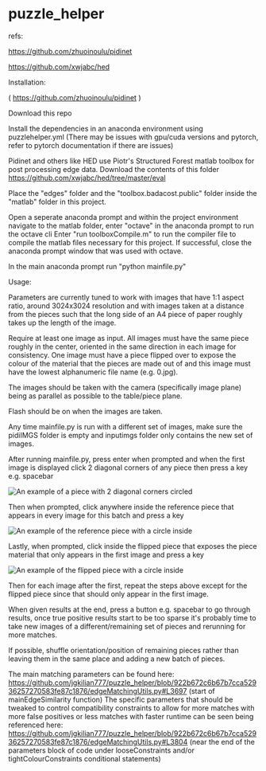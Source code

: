 # puzzle_helper


refs:

https://github.com/zhuoinoulu/pidinet

https://github.com/xwjabc/hed





Installation:

( https://github.com/zhuoinoulu/pidinet )

Download this repo

Install the dependencies in an anaconda environment using puzzlehelper.yml
(There may be issues with gpu/cuda versions and pytorch, refer to pytorch documentation if there are issues)

Pidinet and others like HED use Piotr's Structured Forest matlab toolbox for post processing edge data.
Download the contents of this folder https://github.com/xwjabc/hed/tree/master/eval

Place the "edges" folder and the "toolbox.badacost.public" folder inside the "matlab" folder in this project.

Open a seperate anaconda prompt and within the project environment navigate to the matlab folder, enter "octave" in the anaconda prompt to run the octave cli
Enter "run toolboxCompile.m" to run the compiler file to compile the matlab files necessary for this project.
If successful, close the anaconda prompt window that was used with octave.

In the main anaconda prompt run "python mainfile.py"

Usage:

Parameters are currently tuned to work with images that have 1:1 aspect ratio, around 3024x3024 resolution and with images taken at a distance from the pieces such that the long side of an A4 piece of paper roughly takes up the length of the image.

Require at least one image as input. All images must have the same piece roughly in the center, oriented in the same direction in each image for consistency.
One image must have a piece flipped over to expose the colour of the material that the pieces are made out of and this image must have the lowest alphanumeric file name (e.g. 0.jpg).

The images should be taken with the camera (specifically image plane) being as parallel as possible to the table/piece plane.

Flash should be on when the images are taken.

Any time mainfile.py is run with a different set of images, make sure the pidiIMGS folder is empty and inputimgs folder only contains the new set of images.

After running mainfile.py, press enter when prompted and when the first image is displayed click 2 diagonal corners of any piece then press a key e.g. spacebar

![An example of a piece with 2 diagonal corners circled](/../../../../jgkilian777/jgkilian777.github.io/blob/main/images/clickcorners.png)

Then when prompted, click anywhere inside the reference piece that appears in every image for this batch and press a key

![An example of the reference piece with a circle inside](/../../../../jgkilian777/jgkilian777.github.io/blob/main/images/clickrefpiece.png)

Lastly, when prompted, click inside the flipped piece that exposes the piece material that only appears in the first image and press a key

![An example of the flipped piece with a circle inside](/../../../../jgkilian777/jgkilian777.github.io/blob/main/images/clickpiecematerial.png)


Then for each image after the first, repeat the steps above except for the flipped piece since that should only appear in the first image.

When given results at the end, press a button e.g. spacebar to go through results, once true positive results start to be too sparse it's probably time to take new images of a different/remaining set of pieces and rerunning for more matches.

If possible, shuffle orientation/position of remaining pieces rather than leaving them in the same place and adding a new batch of pieces.

The main matching parameters can be found here: https://github.com/jgkilian777/puzzle_helper/blob/922b672c6b67b7cca52936257270583fe87c1876/edgeMatchingUtils.py#L3697
(start of mainEdgeSimilarity function)
The specific parameters that should be tweaked to control compatibility constraints to allow for more matches with more false positives or less matches with faster runtime can be seen being referenced here: https://github.com/jgkilian777/puzzle_helper/blob/922b672c6b67b7cca52936257270583fe87c1876/edgeMatchingUtils.py#L3804
(near the end of the parameters block of code under looseConstraints and/or tightColourConstraints conditional statements)

